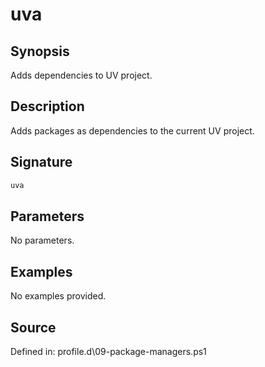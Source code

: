 # uva

## Synopsis

Adds dependencies to UV project.

## Description

Adds packages as dependencies to the current UV project.

## Signature

```powershell
uva
```

## Parameters

No parameters.

## Examples

No examples provided.

## Source

Defined in: profile.d\09-package-managers.ps1
